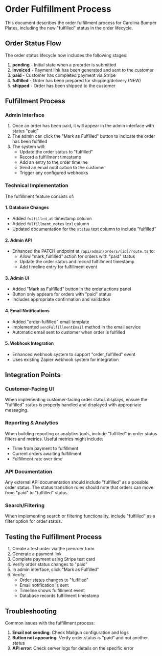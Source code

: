 # Order Fulfillment Process

This document describes the order fulfillment process for Carolina Bumper Plates, including the new "fulfilled" status in the order lifecycle.

## Order Status Flow

The order status lifecycle now includes the following stages:

1. **pending** - Initial state when a preorder is submitted
2. **invoiced** - Payment link has been generated and sent to the customer
3. **paid** - Customer has completed payment via Stripe
4. **fulfilled** - Order has been prepared for shipping/delivery (NEW)
5. **shipped** - Order has been shipped to the customer

## Fulfillment Process

### Admin Interface

1. Once an order has been paid, it will appear in the admin interface with status "paid"
2. The admin can click the "Mark as Fulfilled" button to indicate the order has been fulfilled
3. The system will:
   - Update the order status to "fulfilled"
   - Record a fulfillment timestamp
   - Add an entry to the order timeline
   - Send an email notification to the customer
   - Trigger any configured webhooks

### Technical Implementation

The fulfillment feature consists of:

#### 1. Database Changes
- Added `fulfilled_at` timestamp column
- Added `fulfillment_notes` text column
- Updated documentation for the `status` text column to include "fulfilled"

#### 2. Admin API
- Enhanced the PATCH endpoint at `/api/admin/orders/[id]/route.ts` to:
  - Allow "mark_fulfilled" action for orders with "paid" status
  - Update the order status and record fulfillment timestamp
  - Add timeline entry for fulfillment event

#### 3. Admin UI
- Added "Mark as Fulfilled" button in the order actions panel
- Button only appears for orders with "paid" status
- Includes appropriate confirmation and validation

#### 4. Email Notifications
- Added "order-fulfilled" email template
- Implemented `sendFulfillmentEmail` method in the email service
- Automatic email sent to customer when order is fulfilled

#### 5. Webhook Integration
- Enhanced webhook system to support "order_fulfilled" event
- Uses existing Zapier webhook system for integration

## Integration Points

### Customer-Facing UI
When implementing customer-facing order status displays, ensure the "fulfilled" status is properly handled and displayed with appropriate messaging.

### Reporting & Analytics
When building reporting or analytics tools, include "fulfilled" in order status filters and metrics. Useful metrics might include:
- Time from payment to fulfillment
- Current orders awaiting fulfillment
- Fulfillment rate over time

### API Documentation
Any external API documentation should include "fulfilled" as a possible order status. The status transition rules should note that orders can move from "paid" to "fulfilled" status.

### Search/Filtering
When implementing search or filtering functionality, include "fulfilled" as a filter option for order status.

## Testing the Fulfillment Process

1. Create a test order via the preorder form
2. Generate a payment link
3. Complete payment using Stripe test card
4. Verify order status changes to "paid"
5. In admin interface, click "Mark as Fulfilled"
6. Verify:
   - Order status changes to "fulfilled"
   - Email notification is sent
   - Timeline shows fulfillment event
   - Database records fulfillment timestamp

## Troubleshooting

Common issues with the fulfillment process:

1. **Email not sending**: Check Mailgun configuration and logs
2. **Button not appearing**: Verify order status is "paid" and not another status
3. **API error**: Check server logs for details on the specific error
